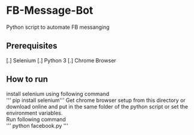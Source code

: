 # FB-Message-Bot
Python script to automate FB messanging
## Prerequisites 
[.] Selenium 
[.] Python 3
[.] Chrome Browser

## How to run
install selenium using following command   
''' pip install selenium'''
Get chrome browser setup from this directory or download online and put in the same folder of the python script or set the environment variables.   
Run following command    
''' python facebook.py '''
